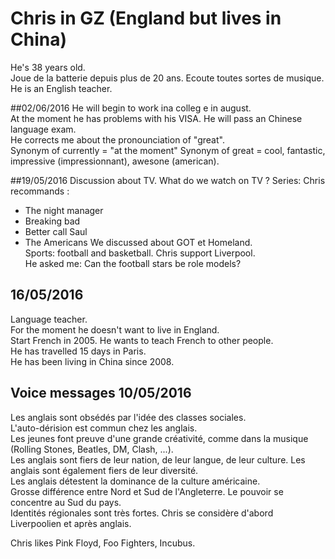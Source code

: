 # Chris in GZ (England but lives in China)

He's 38 years old.  
Joue de la batterie depuis plus de 20 ans. Ecoute toutes sortes de musique.  
He is an English teacher.  

##02/06/2016
He will begin to work ina colleg e in august.  
At the moment he has problems with his VISA. He will pass an Chinese language exam.  
He corrects me about the pronounciation of "great".  
Synonym of currently = "at the moment"
Synonym of great = cool, fantastic, impressive (impressionnant), awesone (american).

##19/05/2016
Discussion about TV. What do we watch on TV ?
Series: Chris recommands :
  * The night manager
  * Breaking bad
  * Better call Saul
  * The Americans
We discussed about GOT et Homeland.  
Sports: football and basketball. Chris support Liverpool.  
He asked me: Can the football stars be role models?

## 16/05/2016
Language teacher.  
For the moment he doesn't want to live in England.  
Start French in 2005. He wants to teach French to other people.  
He has travelled 15 days in Paris.  
He has been living in China since 2008.  

## Voice messages 10/05/2016
Les anglais sont obsédés par l'idée des classes sociales.  
L'auto-dérision est commun chez les anglais.  
Les jeunes font preuve d'une grande créativité, comme dans la musique (Rolling Stones, Beatles, DM, Clash, ...).    
Les anglais sont fiers de leur nation, de leur langue, de leur culture.
Les anglais sont également fiers de leur diversité.  
Les anglais détestent la dominance de la culture américaine.  
Grosse différence entre Nord et Sud de l'Angleterre. Le pouvoir se concentre au Sud du pays.  
Identités régionales sont très fortes. Chris se considère d'abord Liverpoolien et après anglais.

Chris likes Pink Floyd, Foo Fighters, Incubus.  